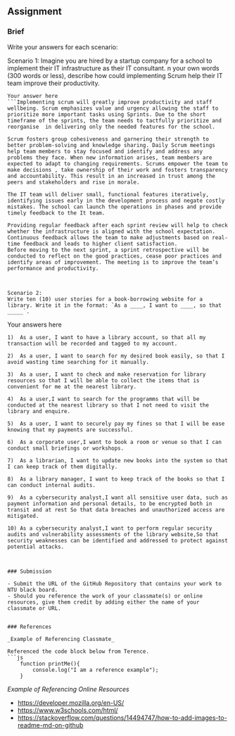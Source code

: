 ## Assignment

### Brief

Write your answers for each scenario:

Scenario 1:
Imagine you are hired by a startup company for a school to implement their IT infrastructure as their IT consultant. n your own words (300 words or less), describe how could implementing Scrum help their IT team improve their productivity.

```
Your answer here
```Implementing scrum will greatly improve productivity and staff wellbeing. Scrum emphasizes value and urgency allowing the staff to prioritize more important tasks using Sprints. Due to the short timeframe of the sprints, the team needs to tactfully prioritize and reorganise  in delivering only the needed features for the school. 

Scrum fosters group cohesiveness and garnering their strength to better problem-solving and knowledge sharing. Daily Scrum meetings help team members to stay focused and identify and address any problems they face. When new information arises, team members are expected to adapt to changing requirements. Scrums empower the team to make decisions , take ownership of their work and fosters transparency and accountability. This result in an increased in trust among the peers and stakeholders and rise in morale.

The IT team will deliver small, functional features iteratively, identifying issues early in the development process and negate costly mistakes. The school can launch the operations in phases and provide timely feedback to the It team.

Providing regular feedback after each sprint review will help to check whether the infrastructure is aligned with the school expectation. Continuous feedback allows the team to make adjustments based on real-time feedback and leads to higher client satisfaction.
Before moving to the next sprint, a sprint retrospective will be conducted to reflect on the good practices, cease poor practices and identify areas of improvement. The meeting is to improve the team’s performance and productivity.



Scenario 2:
Write ten (10) user stories for a book-borrowing website for a library. Write it in the format: `As a ____, I want to ____, so that _____`.

```
Your answers here
```
1)	As a user, I want to have a library account, so that all my transaction will be recorded and tagged to my account.

2)	As a user, I want to search for my desired book easily, so that I avoid wasting time searching for it manually.

3)	As a user, I want to check and make reservation for library resources so that I will be able to collect the items that is convenient for me at the nearest library.

4)	As a user,I want to search for the programms that will be conducted at the nearest library so that I not need to visit the library and enquire.

5)	As a user, I want to securely pay my fines so that I will be ease knowing that my payments are successful.

6)	As a corporate user,I want to book a room or venue so that I can conduct small briefings or workshops.

7)	As a librarian, I want to update new books into the system so that I can keep track of them digitally.

8)	As a library manager, I want to keep track of the books so that I can conduct internal audits.

9)	As a cybersecurity analyst,I want all sensitive user data, such as payment information and personal details, to be encrypted both in transit and at rest So that data breaches and unauthorized access are mitigated.

10)	As a cybersecurity analyst,I want to perform regular security audits and vulnerability assessments of the library website,So that security weaknesses can be identified and addressed to protect against potential attacks.



### Submission 

- Submit the URL of the GitHub Repository that contains your work to NTU black board.
- Should you reference the work of your classmate(s) or online resources, give them credit by adding either the name of your classmate or URL. 


### References

_Example of Referencing Classmate_

Referenced the code block below from Terence.
```js
    function printMe(){
        console.log("I am a reference example");
    }
```

_Example of Referencing Online Resources_

- https://developer.mozilla.org/en-US/
- https://www.w3schools.com/html/
- https://stackoverflow.com/questions/14494747/how-to-add-images-to-readme-md-on-github

